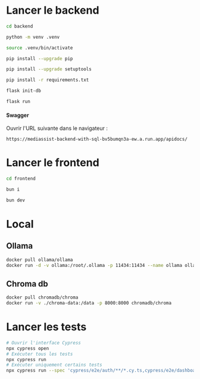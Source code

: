 # Lancer le backend

```bash
cd backend
```

```bash
python -m venv .venv
```

```bash
source .venv/bin/activate
```

```bash
pip install --upgrade pip
```

```bash
pip install --upgrade setuptools
```

```bash
pip install -r requirements.txt
```

```bash
flask init-db
```

```bash
flask run
```

#### Swagger

Ouvrir l'URL suivante dans le navigateur :

```
https://mediassist-backend-with-sql-bv5bumqn3a-ew.a.run.app/apidocs/
```

# Lancer le frontend

```bash
cd frontend
```

```bash
bun i
```

```bash
bun dev
```

# Local

## Ollama

```bash
docker pull ollama/ollama
docker run -d -v ollama:/root/.ollama -p 11434:11434 --name ollama ollama/ollama
```

## Chroma db

```bash
docker pull chromadb/chroma
docker run -v ./chroma-data:/data -p 8000:8000 chromadb/chroma
```

# Lancer les tests
```bash
# Ouvrir l'interface Cypress
npx cypress open
# Exécuter tous les tests
npx cypress run
# Exécuter uniquement certains tests
npx cypress run --spec 'cypress/e2e/auth/**/*.cy.ts,cypress/e2e/dashboard/**/*.cy.ts'
```



